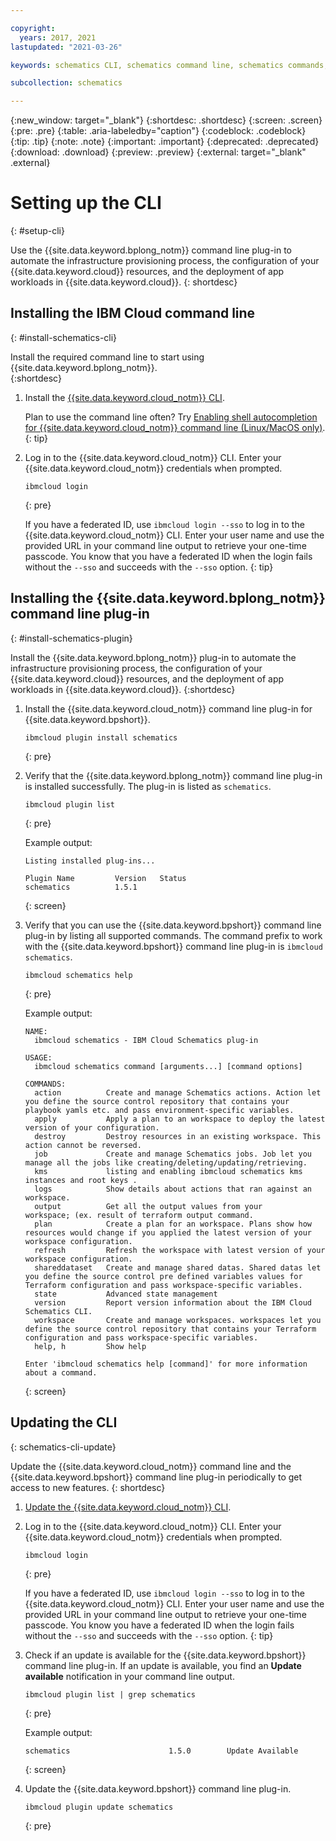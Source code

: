 ```yaml
---

copyright:
  years: 2017, 2021
lastupdated: "2021-03-26"

keywords: schematics CLI, schematics command line, schematics commands, terraform commands, terraform CLI, setting up schematics CLI, cli

subcollection: schematics

---
```

{:new_window: target="_blank"}
{:shortdesc: .shortdesc}
{:screen: .screen}
{:pre: .pre}
{:table: .aria-labeledby="caption"}
{:codeblock: .codeblock}
{:tip: .tip}
{:note: .note}
{:important: .important}
{:deprecated: .deprecated}
{:download: .download}
{:preview: .preview}
{:external: target="_blank" .external}

# Setting up the CLI 
{: #setup-cli}

Use the {{site.data.keyword.bplong_notm}} command line plug-in to automate the infrastructure provisioning process, the configuration of your {{site.data.keyword.cloud}} resources, and the deployment of app workloads in {{site.data.keyword.cloud}}. 
{: shortdesc}


## Installing the IBM Cloud command line
{: #install-schematics-cli}

Install the required command line to start using {{site.data.keyword.bplong_notm}}.  
{:shortdesc}

1. Install the [{{site.data.keyword.cloud_notm}} CLI](/docs/cli?topic=cli-getting-started). 

   Plan to use the command line often? Try [Enabling shell autocompletion for {{site.data.keyword.cloud_notm}} command line (Linux/MacOS only)](/docs/cli?topic=cli-shell-autocomplete#shell-autocomplete-linux).
   {: tip}

2. Log in to the {{site.data.keyword.cloud_notm}} CLI. Enter your {{site.data.keyword.cloud_notm}} credentials when prompted.
   ```
   ibmcloud login
   ```
   {: pre}

   If you have a federated ID, use `ibmcloud login --sso` to log in to the {{site.data.keyword.cloud_notm}} CLI. Enter your user name and use the provided URL in your command line output to retrieve your one-time passcode. You know that you have a federated ID when the login fails without the `--sso` and succeeds with the `--sso` option.
   {: tip}

## Installing the {{site.data.keyword.bplong_notm}} command line plug-in
{: #install-schematics-plugin}

Install the {{site.data.keyword.bplong_notm}} plug-in to automate the infrastructure provisioning process, the configuration of your {{site.data.keyword.cloud}} resources, and the deployment of app workloads in {{site.data.keyword.cloud}}. 
{:shortdesc}
    
1. Install the {{site.data.keyword.cloud_notm}} command line plug-in for {{site.data.keyword.bpshort}}.

   ```
   ibmcloud plugin install schematics
   ```
   {: pre}
    
2. Verify that the {{site.data.keyword.bplong_notm}} command line plug-in is installed successfully. The plug-in is listed as `schematics`.

   ```
   ibmcloud plugin list
   ```
   {: pre}

   Example output:

   ```
   Listing installed plug-ins...

   Plugin Name         Version   Status        
   schematics          1.5.1     
   ```
   {: screen}
    
3. Verify that you can use the {{site.data.keyword.bpshort}} command line plug-in by listing all supported commands. The command prefix to work with the {{site.data.keyword.bpshort}} command line plug-in is `ibmcloud schematics`. 
   ```
   ibmcloud schematics help
   ```
   {: pre}
    
   Example output: 
   ```
   NAME:
     ibmcloud schematics - IBM Cloud Schematics plug-in

   USAGE:
     ibmcloud schematics command [arguments...] [command options]

   COMMANDS:
     action          Create and manage Schematics actions. Action let you define the source control repository that contains your playbook yamls etc. and pass environment-specific variables.
     apply           Apply a plan to an workspace to deploy the latest version of your configuration.
     destroy         Destroy resources in an existing workspace. This action cannot be reversed.
     job             Create and manage Schematics jobs. Job let you manage all the jobs like creating/deleting/updating/retrieving.
     kms             listing and enabling ibmcloud schematics kms instances and root keys .
     logs            Show details about actions that ran against an workspace.
     output          Get all the output values from your workspace; (ex. result of terraform output command.
     plan            Create a plan for an workspace. Plans show how resources would change if you applied the latest version of your workspace configuration.
     refresh         Refresh the workspace with latest version of your workspace configuration.
     shareddataset   Create and manage shared datas. Shared datas let you define the source control pre defined variables values for Terraform configuration and pass workspace-specific variables.
     state           Advanced state management
     version         Report version information about the IBM Cloud Schematics CLI.
     workspace       Create and manage workspaces. workspaces let you define the source control repository that contains your Terraform configuration and pass workspace-specific variables.
     help, h         Show help
     
   Enter 'ibmcloud schematics help [command]' for more information about a command.

   ```
   {: screen}
   
## Updating the CLI
{: schematics-cli-update}

Update the {{site.data.keyword.cloud_notm}} command line and the {{site.data.keyword.bpshort}} command line plug-in periodically to get access to new features. 
{: shortdesc}

1.  [Update the {{site.data.keyword.cloud_notm}} CLI](/docs/cli?topic=cli-install-ibmcloud-cli#update-ibmcloud-cli). 

2. Log in to the {{site.data.keyword.cloud_notm}} CLI. Enter your {{site.data.keyword.cloud_notm}} credentials when prompted.

    ```
    ibmcloud login
    ```
    {: pre}

     If you have a federated ID, use `ibmcloud login --sso` to log in to the {{site.data.keyword.cloud_notm}} CLI. Enter your user name and use the provided URL in your command line output to retrieve your one-time passcode. You know you have a federated ID when the login fails without the `--sso` and succeeds with the `--sso` option.
     {: tip}

3. Check if an update is available for the {{site.data.keyword.bpshort}} command line plug-in. If an update is available, you find an **Update available** notification in your command line output. 
   ```
   ibmcloud plugin list | grep schematics
   ```
   {: pre}
   
   Example output: 

   ```
   schematics                      1.5.0        Update Available
   ```
   {: screen}
   
4. Update the {{site.data.keyword.bpshort}} command line plug-in. 

   ```
   ibmcloud plugin update schematics
   ```
   {: pre}
